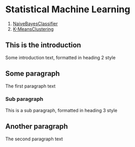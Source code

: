 # Statistical Machine Learning
1. [NaiveBayesClassifier](../Project1/README.md)
2. [K-MeansClustering](#paragraph1)


## This is the introduction <a name="/Project1/README.md"></a>
Some introduction text, formatted in heading 2 style

## Some paragraph <a name="paragraph1"></a>
The first paragraph text

### Sub paragraph <a name="subparagraph1"></a>
This is a sub paragraph, formatted in heading 3 style

## Another paragraph <a name="paragraph2"></a>
The second paragraph text
